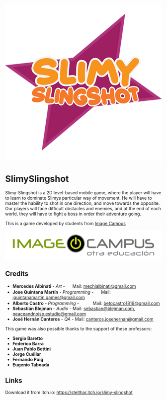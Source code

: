 <p align="center">
<img src="logo.png" alt="SlimySlingshot"/>
</p>

# SlimySlingshot

Slimy-Slingshot is a 2D level-based mobile game, where the player will have to learn to dominate Slimys particular way of movement. He will have to master the hability to shot in one direction, and move towards the opposite. Our players will face difficult obstacles and enemies, and at the end of each world, they will have to fight a boss in order their adventure going.

This is a game developed by students from <a href="https://www.imagecampus.edu.ar/">Image Campus</a>

<p align="center">
  <a href="https://www.imagecampus.edu.ar/">
    <img src="logo-image-campus.png" alt="Image Campus"/>
  </a> 
</p>


## Credits

- **Mercedes Albinati** - *Art* - <a href="https://azulrose.artstation.com/"><img height="16" width="16" src="https://unpkg.com/simple-icons@latest/icons/artstation.svg" /></a>
Mail: mechialbinati@gmail.com
- **Jose Quintana Martín** - *Programming* - <a href="https://github.com/Glyn06"><img height="16" width="16" src="https://unpkg.com/simple-icons@latest/icons/github.svg" /></a>
Mail: jquintanamartin.games@gmail.com
- **Alberto Castro** - *Programming* - <a href="https://www.linkedin.com/in/alberto-castro-baptista-a2132b131/"><img height="16" width="16" src="https://unpkg.com/simple-icons@latest/icons/linkedin.svg" /></a> <a href="https://github.com/BetoCastro1819"><img height="16" width="16" src="https://unpkg.com/simple-icons@latest/icons/github.svg" /></a>
Mail: betocastro1819@gmail.com
- **Sebastián Blejman** - *Audio* - 
Mail: sebastian@blejman.com, peaceandnoise.estudio@gmail.com
- **José Hernán Canteros** - *QA* - 
Mail: canteros.josehernan@gmail.com


This game was also possible thanks to the support of these professors:

- **Sergio Baretto**
- **Federico Barra**
- **Juan Pablo Bettini**
- **Jorge Cuéllar**
- **Fernando Puig**
- **Eugenio Taboada**

## Links

Download it from itch.io: https://stelthar.itch.io/slimy-slingshot